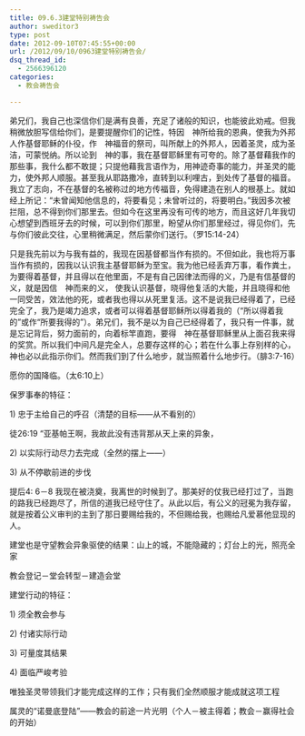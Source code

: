 ```yaml
---
title: 09.6.3建堂特别祷告会
author: sweditor3
type: post
date: 2012-09-10T07:45:55+00:00
url: /2012/09/10/0963建堂特别祷告会/
dsq_thread_id:
  - 2566396120
categories:
  - 教会祷告会

---
```

弟兄们，我自己也深信你们是满有良善，充足了诸般的知识，也能彼此劝戒。但我稍微放胆写信给你们，是要提醒你们的记性，特因　神所给我的恩典，使我为外邦人作基督耶稣的仆役，作　神福音的祭司，叫所献上的外邦人，因着圣灵，成为圣洁，可蒙悦纳。所以论到　神的事，我在基督耶稣里有可夸的。除了基督藉我作的那些事，我什么都不敢提；只提他藉我言语作为，用神迹奇事的能力，并圣灵的能力，使外邦人顺服。甚至我从耶路撒冷，直转到以利哩古，到处传了基督的福音。我立了志向，不在基督的名被称过的地方传福音，免得建造在别人的根基上。就如经上所记：“未曾闻知他信息的，将要看见；未曾听过的，将要明白。”我因多次被拦阻，总不得到你们那里去。但如今在这里再没有可传的地方，而且这好几年我切心想望到西班牙去的时候，可以到你们那里，盼望从你们那里经过，得见你们，先与你们彼此交往，心里稍微满足，然后蒙你们送行。（罗15:14-24）

只是我先前以为与我有益的，我现在因基督都当作有损的。不但如此，我也将万事当作有损的，因我以认识我主基督耶稣为至宝。我为他已经丢弃万事，看作粪土，为要得着基督，并且得以在他里面，不是有自己因律法而得的义，乃是有信基督的义，就是因信　神而来的义， 使我认识基督，晓得他复活的大能，并且晓得和他一同受苦，效法他的死，或者我也得以从死里复活。这不是说我已经得着了，已经完全了，我乃是竭力追求，或者可以得着基督耶稣所以得着我的（“所以得着我的”或作“所要我得的”）。弟兄们，我不是以为自己已经得着了，我只有一件事，就是忘记背后，努力面前的，向着标竿直跑，要得　神在基督耶稣里从上面召我来得的奖赏。所以我们中间凡是完全人，总要存这样的心；若在什么事上存别样的心，　神也必以此指示你们。然而我们到了什么地步，就当照着什么地步行。（腓3:7-16）

愿你的国降临。（太6:10上）

保罗事奉的特征：
  
1) 忠于主给自己的呼召（清楚的目标——从不看别的）
  
徒26:19 “亚基帕王啊，我故此没有违背那从天上来的异象，
  
2) 以实际行动尽力去完成（全然的摆上——）
  
3) 从不停歇前进的步伐
  
提后4: 6－8 我现在被浇奠，我离世的时候到了。那美好的仗我已经打过了，当跑的路我已经跑尽了，所信的道我已经守住了。从此以后，有公义的冠冕为我存留，就是按着公义审判的主到了那日要赐给我的，不但赐给我，也赐给凡爱慕他显现的人。

建堂也是守望教会异象驱使的结果：山上的城，不能隐藏的；灯台上的光，照亮全家
  
教会登记－堂会转型－建造会堂
  
建堂行动的特征：
  
1) 须全教会参与
  
2) 付诸实际行动
  
3) 可量度其结果
  
4) 面临严峻考验
  
唯独圣灵带领我们才能完成这样的工作；只有我们全然顺服才能成就这项工程
  
属灵的“诺曼底登陆”——教会的前途一片光明（个人－被主得着；教会－赢得社会的开始）